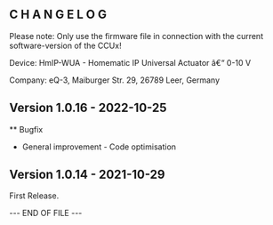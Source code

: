 ﻿C H A N G E L O G
-----------------

Please note: Only use the firmware file in connection with the current software-version of the CCUx!

Device:   HmIP-WUA - Homematic IP Universal Actuator â€“ 0-10 V

Company:  eQ-3, Maiburger Str. 29, 26789 Leer, Germany


Version 1.0.16 - 2022-10-25
--------------------------------------------------------------
** Bugfix
   * General improvement - Code optimisation 


Version 1.0.14 - 2021-10-29
--------------------------------------------------------------

First Release.


--- END OF FILE ---